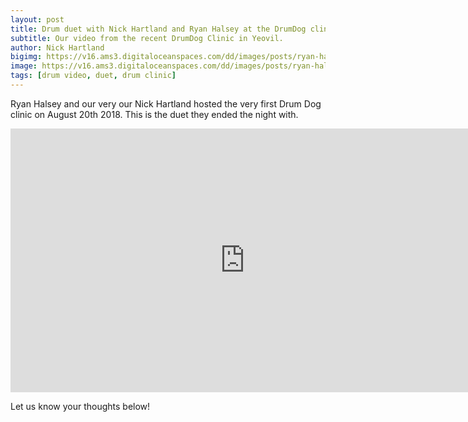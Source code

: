 ```yaml
---
layout: post
title: Drum duet with Nick Hartland and Ryan Halsey at the DrumDog clinic!
subtitle: Our video from the recent DrumDog Clinic in Yeovil.
author: Nick Hartland
bigimg: https://v16.ams3.digitaloceanspaces.com/dd/images/posts/ryan-halsey-nick-hartley-drumdog-clinic-18-big.jpg
image: https://v16.ams3.digitaloceanspaces.com/dd/images/posts/ryan-halsey-nick-hartley-drumdog-clinic-18-sq.jpg
tags: [drum video, duet, drum clinic]
---
```


Ryan Halsey and our very our Nick Hartland hosted the very first Drum Dog clinic on August 20th 2018. This is the duet they ended the night with.

<iframe width="750" height="422" src="https://www.youtube.com/embed/HRDDu1TOJqE" frameborder="0" allow="autoplay; encrypted-media" allowfullscreen></iframe>

Let us know your thoughts below!